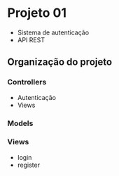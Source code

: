 # Projeto 01
* Sistema de autenticação
* API REST


## Organização do projeto

### Controllers

* Autenticação
* Views

### Models

### Views
* login
* register